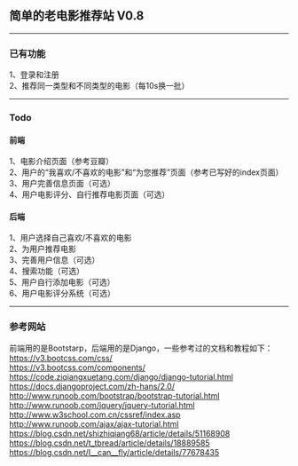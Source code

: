 ## 简单的老电影推荐站 V0.8  

---
### 已有功能  
1、登录和注册  
2、推荐同一类型和不同类型的电影（每10s换一批）  

---
### Todo  
#### 前端
1、电影介绍页面（参考豆瓣）  
2、用户的“我喜欢/不喜欢的电影”和“为您推荐”页面（参考已写好的index页面）  
3、用户完善信息页面（可选）  
4、用户电影评分、自行推荐电影页面（可选）  
  
#### 后端
1、用户选择自己喜欢/不喜欢的电影  
2、为用户推荐电影  
3、完善用户信息（可选）  
4、搜索功能（可选）  
5、用户自行添加电影（可选）  
6、用户电影评分系统（可选）  

---
### 参考网站  
前端用的是Bootstarp，后端用的是Django，一些参考过的文档和教程如下：  
https://v3.bootcss.com/css/  
https://v3.bootcss.com/components/  
https://code.ziqiangxuetang.com/django/django-tutorial.html  
https://docs.djangoproject.com/zh-hans/2.0/  
http://www.runoob.com/bootstrap/bootstrap-tutorial.html  
http://www.runoob.com/jquery/jquery-tutorial.html  
http://www.w3school.com.cn/cssref/index.asp  
http://www.runoob.com/ajax/ajax-tutorial.html  
https://blog.csdn.net/shizhiqiang68/article/details/51168908  
https://blog.csdn.net/t_tbread/article/details/18889585  
https://blog.csdn.net/I__can__fly/article/details/77678435  